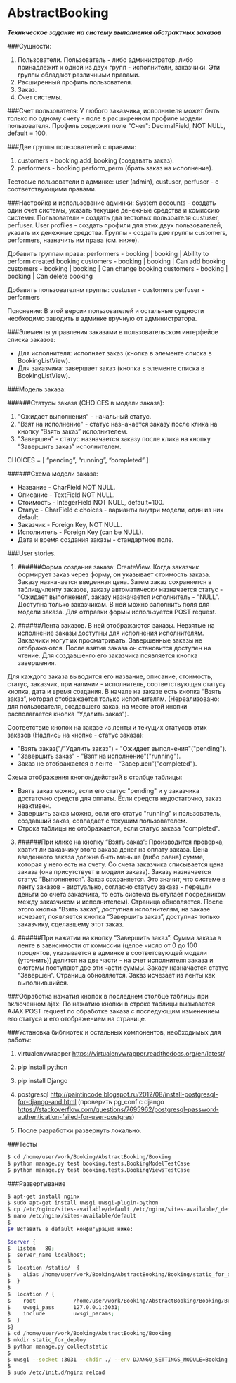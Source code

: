 # AbstractBooking

***Техническое задание на систему выполнения абстрактных заказов***

###Сущности:
1. Пользователи. Пользователь - либо администратор, либо принадлежит к одной из двух групп - исполнители, заказчики. Эти группы обладают различными правами.
2. Расширенный профиль пользователя.
3. Заказ.
4. Счет системы.


###Счет пользователя:
У любого заказчика, исполнителя может быть только по одному счету - поле в расширенном профиле модели пользователя. Профиль содержит поле "Счет":
DecimalField, NOT NULL, default = 100.

###Две группы пользователей с правами:
1. customers - booking.add_booking (создавать заказ).
2. performers - booking.perform_perm (брать заказ на исполнение).  

Тестовые пользователи в админке: user (admin), custuser, perfuser - с соответствующими правами.

###Настройка и использование админки:
System accounts - создать один счет системы, указать текущие денежные средства и комиссию системы.
Пользователи - создать два тестовых пользоателя custuser, perfuser.
User profiles	- создать профили для этих двух пользователей, указать их денежные средства.
Группы - создать две группы customers, performers, назначить им права (см. ниже).

Добавить группам права:
performers - booking | booking | Ability to perform created booking
customers - booking | booking | Can add booking
customers - booking | booking | Can change booking
customers - booking | booking | Can delete booking

Добавить пользователям группы:
custuser - customers
perfuser - performers

Пояснение:
В этой версии пользователей и остальные сущности необходимо заводить в админке вручную от администратора.

###Элементы управления заказами в пользовательском интерфейсе списка заказов:
- Для исполнителя: исполняет заказ (кнопка в элементе списка в BookingListView).
- Для заказчика: завершает заказ (кнопка в элементе списка в BookingListView).

###Модель заказа:

######Статусы заказа (CHOICES в модели заказа):
1. "Ожидает выполнения" - начальный статус.
2. "Взят на исполнение" - статус назначается заказу после клика на кнопку
“Взять заказ” исполнителем.
3. "Завершен" - статус назначается заказу после клика на кнопку “Завершить заказ” исполнителем.

CHOICES = [ “pending”, “running”, “completed” ]

######Схема модели заказа:
- Название - CharField NOT NULL.
- Описание - TextField NOT NULL.
- Стоимость - IntegerField NOT NULL, default=100.
- Статус - CharField с choices - варианты внутри модели, один из них default.
- Заказчик - Foreign Key, NOT NULL.
- Исполнитель - Foreign Key (can be NULL).
- Дата и время создания заказы - стандартное поле.


###User stories.

1. ######Форма создания заказа: CreateView.
Когда заказчик формирует заказ через форму, он указывает стоимость заказа.
Заказу назначается введенная цена. Затем заказ сохраняется в таблицу-ленту
заказов, заказу автоматически назначается статуc - “Ожидает выполнения”,
заказу назначается исполнитель - "NULL". Доступна только заказчикам. В ней можно заполнить поля для модели заказа. Для отправки формы используется POST request.

2. ######Лента заказов.
В ней отображаются заказы. Невзятые на исполнение заказы доступны для исполнения исполнителям. Заказчики могут их просматривать. Завершенные заказы не отображаются. После взятия заказа он становится доступен на чтение. Для создавшенго его заказчика появляется кнопка завершения.

 Для каждого заказа выводится его название, описание, стоимость, статус,
заказчик, при наличии - исполнитель, соответствующая статусу кнопка, дата и
время создания. В начале на заказе есть кнопка “Взять заказ”, которая
отображается только исполнителям. (Нереализовано: для пользователя, создавшего заказ, на месте этой кнопки располагается кнопка "Удалить заказ").

  Соответствие кнопок на заказе из ленты и текущих статусов этих заказов
  (Надпись на кнопке - статус заказа):
  - "Взять заказ("/"Удалить заказ") - "Ожидает выполнения"("pending").
  - "Завершить заказ" - "Взят на исполнение"("running").
  - Заказ не отображается в ленте - “Завершен”("completed").

 Схема отображения кнопок/действий в столбце таблицы:
  - Взять заказ можно, если его статус "pending" и у заказчика достаточно средств для оплаты. Если средств недостаточно, заказ неактивен.
  - Завершить заказ можно, если его статус "running" и пользователь, создавший заказ, совпадает с текущим пользователем.
  - Строка таблицы не отображается, если статус заказа "completed".

3. ######При клике на кнопку “Взять заказ”:
  Производится проверка, хватит ли заказчику этого заказа денег на оплату заказа. Цена введенного заказа должна быть меньше (либо равна) сумме, которая у него есть на счету. Со счета заказчика списывается цена заказа (она присутствует в модели заказа). Заказу назначается  статус “Выполняется”. Заказ сохраняется. Это значит, что системе в ленту заказов - виртуально, согласно статусу заказа - перешли деньги со счета заказчика, то есть система выступает посредником между заказчиком и исполнителем). Страница обновляется. После этого кнопка “Взять заказ”, доступная исполнителям, на заказе исчезает, появляется кнопка “Завершить заказ”, доступная только заказчику, сделавшему этот заказ.

4. ######При нажатии на кнопку “Завершить заказ”:
Сумма заказа в ленте в зависимости от комиссии (целое число от 0 до 100 процентов, указывается в админке в соответсвующей модели (уточнить)) делится на две части - на счет исполнителя заказа и системы поступают две эти части суммы. Заказу назначается статус “Завершен”. Страница обновляется. Заказ исчезает из ленты как выполнившийся.

###Обработка нажатия кнопок в последнем столбце таблицы при включенном ajax:
По нажатию кнопки в строке таблицы вызывается AJAX POST request по обработке заказа с последующим изменением его статуса и его отображением на странице.


###Установка библиотек и остальных компонентов, необходимых для работы:

1. virtualenvwrapper
https://virtualenvwrapper.readthedocs.org/en/latest/

2. pip install python

3. pip install Django

4. postgresql http://paintincode.blogspot.ru/2012/08/install-postgresql-for-django-and.html
(проверить pg_conf с django https://stackoverflow.com/questions/7695962/postgresql-password-authentication-failed-for-user-postgres)

5. После разработки развернуть локально.

###Тесты

```sh
$ cd /home/user/work/Booking/AbstractBooking/Booking
$ python manage.py test booking.tests.BookingModelTestCase
$ python manage.py test booking.tests.BookingViewsTestCase
```

###Развертывание

```sh
$ apt-get install nginx
$ sudo apt-get install uwsgi uwsgi-plugin-python
$ cp /etc/nginx/sites-available/default /etc/nginx/sites-available/_default
$ nano /etc/nginx/sites-available/default
$
$# Вставить в default конфигурацию ниже:

$server {
$  listen   80;
$  server_name localhost;
$  
$  location /static/  {
$    alias /home/user/work/Booking/AbstractBooking/Booking/static_for_deploy/;
$  }
$  
$  location / {
$    root            /home/user/work/Booking/AbstractBooking/Booking/Booking;
$    uwsgi_pass      127.0.0.1:3031;
$    include         uwsgi_params;
$  }
$}
$ cd /home/user/work/Booking/AbstractBooking/Booking
$ mkdir static_for_deploy
$ python manage.py collectstatic
$
$ uwsgi --socket :3031 --chdir ./ --env DJANGO_SETTINGS_MODULE=Booking.settings --module "django.core.wsgi:get_wsgi_application()"
$
$ sudo /etc/init.d/nginx reload
```
